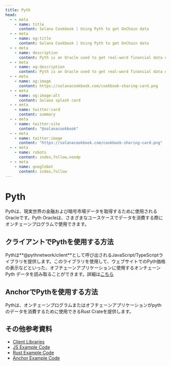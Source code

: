 ```yaml
---
title: Pyth
head:
  - - meta
    - name: title
      content: Solana Cookbook | Using Pyth to get OnChain data
  - - meta
    - name: og:title
      content: Solana Cookbook | Using Pyth to get OnChain data
  - - meta
    - name: description
      content: Pyth is an Oracle used to get real-word financial data onChain.
  - - meta
    - name: og:description
      content: Pyth is an Oracle used to get real-word financial data onChain.
  - - meta
    - name: og:image
      content: https://solanacookbook.com/cookbook-sharing-card.png
  - - meta
    - name: og:image:alt
      content: Solana splash card
  - - meta
    - name: twitter:card
      content: summary
  - - meta
    - name: twitter:site
      content: "@solanacookbook"
  - - meta
    - name: twitter:image
      content: "https://solanacookbook.com/cookbook-sharing-card.png"
  - - meta
    - name: robots
      content: index,follow,noodp
  - - meta
    - name: googlebot
      content: index,follow
---
```


# Pyth

Pythは、現実世界の金融および暗号市場データを取得するために使用されるOracleです。Pyth Oracleは、さまざまなユースケースでデータを消費する際にオンチェーンプログラムで使用できます。

## クライアントでPythを使用する方法

Pythは**@pythnetwork/client**として呼び出されるJavaScript/TypeScriptライブラリを提供します。このライブラリを使用して、ウェブサイトでのPyth価格の表示などといった、オフチェーンアプリケーションに使用するオンチェーンPyth データを読み取ることができます。詳細は[こちら](https://www.npmjs.com/package/@pythnetwork/client)

<SolanaCodeGroup>
  <SolanaCodeGroupItem title="TS" active>

  <template v-slot:default>

@[code](@/code/pyth/client/client.en.ts)

  </template>

  <template v-slot:preview>

@[code](@/code/pyth/client/client.preview.en.ts)

  </template>

  </SolanaCodeGroupItem>

</SolanaCodeGroup>

## AnchorでPythを使用する方法

Pythは、オンチェーンプログラムまたはオフチェーンアプリケーションがpythのデータを消費するために使用できるRust Crateを提供します。

<SolanaCodeGroup>
  <SolanaCodeGroupItem title="Anchor" active>

  <template v-slot:default>

@[code](@/code/pyth/on-chain/on-chain.en.rs)

  </template>

  <template v-slot:preview>

@[code](@/code/pyth/on-chain/on-chain.preview.en.rs)

  </template>

  </SolanaCodeGroupItem>

</SolanaCodeGroup>

## その他参考資料

- [Client Libraries](https://docs.pyth.network/consumers/client-libraries)
- [JS Example Code](https://github.dev/solana-labs/solana/tree/master/web3.js/examples)
- [Rust Example Code](https://github.com/project-OpenBook/anchor/tree/master/tests/pyth)
- [Anchor Example Code](https://github.com/0xPratik/pyth-anchor-example)
